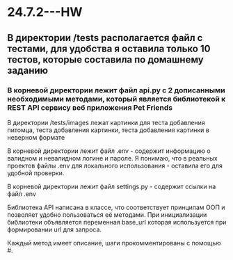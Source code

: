 # 24.7.2---HW

## В директории /tests располагается файл с тестами, для удобства я оставила только 10 тестов, которые составила по домашнему заданию

### В корневой директории лежит файл api.py с 2 дописанными необходимыми методами, который является библиотекой к REST API сервису веб приложения Pet Friends

В директории /tests/images лежат картинки для теста добавления питомца, теста добавления картинки, теста добавления картинки в неверном формате

В корневой директории лежит файл .env - содержит информацию о валидном и невалидном логине и пароле. Я понимаю, что в реальных проектов файлы .env для локального использования - оставила его для удобной проверки.

В корневой директории лежит файл settings.py - содержит ссылки на файл .env

Библиотека API написана в классе, что соответствует принципам ООП и позволяет удобно пользоваться её методами. При инициализации библиотеки объявляется переменная base_url которая используется при формировании url для запроса.

Каждый метод имеет описание, шаги прокомментированы с помощью #.
